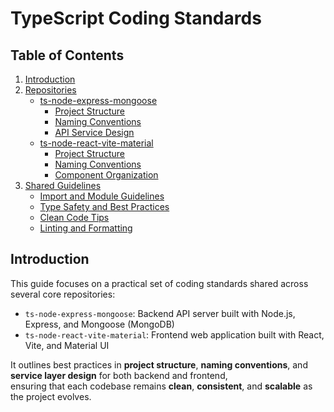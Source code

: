 # TypeScript Coding Standards

## Table of Contents

1. [Introduction](#introduction)
2. [Repositories](#repositories)
   - [ts-node-express-mongoose](#ts-node-express-mongoose)
     - [Project Structure](#project-structure-ts-node-express-mongoose)
     - [Naming Conventions](#naming-conventions-ts-node-express-mongoose)
     - [API Service Design](#api-service-design-ts-node-express-mongoose)
   - [ts-node-react-vite-material](#ts-node-react-vite-material)
     - [Project Structure](#project-structure-ts-node-react-vite-material)
     - [Naming Conventions](#naming-conventions-ts-node-react-vite-material)
     - [Component Organization](#component-organization-ts-node-react-vite-material)
3. [Shared Guidelines](#shared-guidelines)
   - [Import and Module Guidelines](#import-and-module-guidelines)
   - [Type Safety and Best Practices](#type-safety-and-best-practices)
   - [Clean Code Tips](#clean-code-tips)
   - [Linting and Formatting](#linting-and-formatting)

## Introduction

This guide focuses on a practical set of coding standards shared across several core repositories:

- `ts-node-express-mongoose`: Backend API server built with Node.js, Express, and Mongoose (MongoDB)
- `ts-node-react-vite-material`: Frontend web application built with React, Vite, and Material UI

It outlines best practices in **project structure**, **naming conventions**, and **service layer design** for both backend and frontend,  
ensuring that each codebase remains **clean**, **consistent**, and **scalable** as the project evolves.
